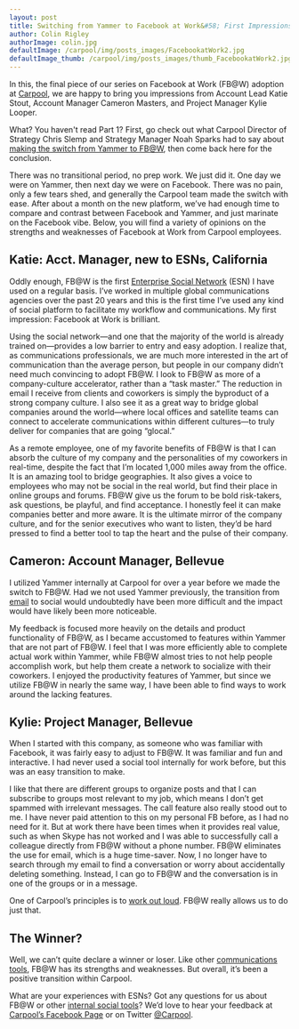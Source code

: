 ```yaml
---
layout: post
title: Switching from Yammer to Facebook at Work&#58; First Impressions (Part 2)
author: Colin Rigley
authorImage: colin.jpg
defaultImage: /carpool/img/posts_images/FacebookatWork2.jpg
defaultImage_thumb: /carpool/img/posts_images/thumb_FacebookatWork2.jpg
---
```

In this, the final piece of our series on Facebook at Work (FB@W) adoption at [Carpool](http://carpoolagency.com/), we are happy to bring you impressions from Account Lead Katie Stout, Account Manager Cameron Masters, and Project Manager Kylie Looper.
<!--more-->

What? You haven't read Part 1? First, go check out what Carpool Director of Strategy Chris Slemp and Strategy Manager Noah Sparks had to say about [making the switch from Yammer to FB@W](http://carpoolagency.com/articles/Switching-from-Yammer-to-Facebook-at-Work-First-Impressions-Part-1.html), then come back here for the conclusion.

There was no transitional period, no prep work. We just did it. One day we were on Yammer, then next day we were on Facebook. There was no pain, only a few tears shed, and generally the Carpool team made the switch with ease. After about a month on the new platform, we’ve had enough time to compare and contrast between Facebook and Yammer, and just marinate on the Facebook vibe. Below, you will find a variety of opinions on the strengths and weaknesses of Facebook at Work from Carpool employees.

Katie: Acct. Manager, new to ESNs, California
---------------------------------------------

Oddly enough, FB@W is the first [Enterprise Social Network](http://carpoolagency.com/articles/5-Arguments-Against-Going-Social-and-How-to-Combat-Them.html) (ESN) I have used on a regular basis. I’ve worked in multiple global communications agencies over the past 20 years and this is the first time I’ve used any kind of social platform to facilitate my workflow and communications. My first impression: Facebook at Work is brilliant. 
 
Using the social network—and one that the majority of the world is already trained on—provides a low barrier to entry and easy adoption. I realize that, as communications professionals, we are much more interested in the art of communication than the average person, but people in our company didn’t need much convincing to adopt FB@W. I look to FB@W as more of a company-culture accelerator, rather than a “task master.” The reduction in email I receive from clients and coworkers is simply the byproduct of a strong company culture. I also see it as a great way to bridge global companies around the world—where local offices and satellite teams can connect to accelerate communications within different cultures—to truly deliver for companies that are going “glocal.”
 
As a remote employee, one of my favorite benefits of FB@W is that I can absorb the culture of my company and the personalities of my coworkers in real-time, despite the fact that I’m located 1,000 miles away from the office. It is an amazing tool to bridge geographies. It also gives a voice to employees who may not be social in the real world, but find their place in online groups and forums. FB@W give us the forum to be bold risk-takers, ask questions, be playful, and find acceptance. I honestly feel it can make companies better and more aware. It is the ultimate mirror of the company culture, and for the senior executives who want to listen, they’d be hard pressed to find a better tool to tap the heart and the pulse of their company. 


Cameron: Account Manager, Bellevue
----------------------------------

I utilized Yammer internally at Carpool for over a year before we made the switch to FB@W. Had we not used Yammer previously, the transition from [email](http://carpoolagency.com/articles/What-Rats-Can-Teach-Us-About-Email.html) to social would undoubtedly have been more difficult and the impact would have likely been more noticeable.  
 
My feedback is focused more heavily on the details and product functionality of FB@W, as I became accustomed to features within Yammer that are not part of FB@W. I feel that I was more efficiently able to complete actual work within Yammer, while FB@W almost tries to not help people accomplish work, but help them create a network to socialize with their coworkers. I enjoyed the productivity features of Yammer, but since we utilize FB@W in nearly the same way, I have been able to find ways to work around the lacking features.

Kylie: Project Manager, Bellevue
--------------------------------
When I started with this company, as someone who was familiar with Facebook, it was fairly easy to adjust to FB@W. It was familiar and fun and interactive. I had never used a social tool internally for work before, but this was an easy transition to make.
 
I like that there are different groups to organize posts and that I can subscribe to groups most relevant to my job, which means I don’t get spammed with irrelevant messages. The call feature also really stood out to me. I have never paid attention to this on my personal FB before, as I had no need for it. But at work there have been times when it provides real value, such as when Skype has not worked and I was able to successfully call a colleague directly from FB@W without a phone number. FB@W eliminates the use for email, which is a huge time-saver. Now, I no longer have to search through my email to find a conversation or worry about accidentally deleting something. Instead, I can go to FB@W and the conversation is in one of the groups or in a message. 
 
One of Carpool’s principles is to [work out loud](http://carpoolagency.com/about/). FB@W really allows us to do just that.

The Winner?
-----------
  
Well, we can’t quite declare a winner or loser. Like other [communications tools](http://carpoolagency.com/articles/Implementation-Strategy.html), FB@W has its strengths and weaknesses. But overall, it’s been a positive transition within Carpool.
 
What are your experiences with ESNs? Got any questions for us about FB@W or other [internal social tools](http://carpoolagency.com/articles/Being-Social-is-Like-Learning-to-eat-Vegetables.html)? We’d love to hear your feedback at [Carpool’s Facebook Page](https://www.facebook.com/carpooldigital/?fref=ts) or on Twitter [@Carpool](https://twitter.com/carpooldigital).
